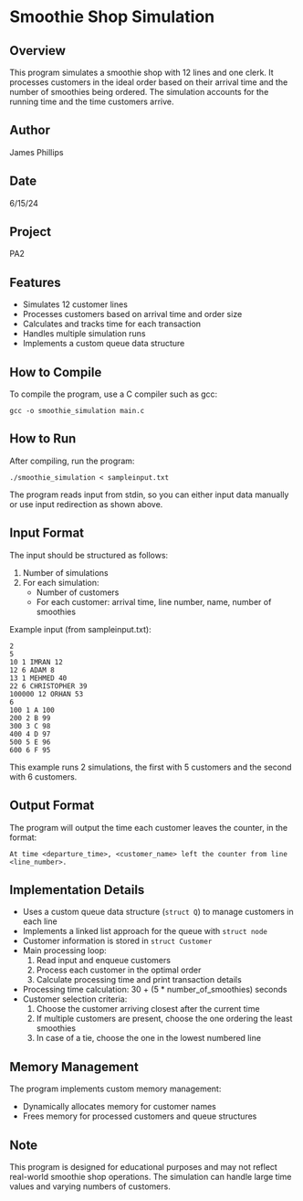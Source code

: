 # Smoothie Shop Simulation

## Overview

This program simulates a smoothie shop with 12 lines and one clerk. It processes customers in the ideal order based on their arrival time and the number of smoothies being ordered. The simulation accounts for the running time and the time customers arrive.

## Author

James Phillips

## Date

6/15/24

## Project

PA2

## Features

- Simulates 12 customer lines
- Processes customers based on arrival time and order size
- Calculates and tracks time for each transaction
- Handles multiple simulation runs
- Implements a custom queue data structure

## How to Compile

To compile the program, use a C compiler such as gcc:

```
gcc -o smoothie_simulation main.c
```

## How to Run

After compiling, run the program:

```
./smoothie_simulation < sampleinput.txt
```

The program reads input from stdin, so you can either input data manually or use input redirection as shown above.

## Input Format

The input should be structured as follows:

1. Number of simulations
2. For each simulation:
   - Number of customers
   - For each customer: arrival time, line number, name, number of smoothies

Example input (from sampleinput.txt):

```
2
5
10 1 IMRAN 12
12 6 ADAM 8
13 1 MEHMED 40
22 6 CHRISTOPHER 39
100000 12 ORHAN 53
6
100 1 A 100
200 2 B 99
300 3 C 98
400 4 D 97
500 5 E 96
600 6 F 95
```

This example runs 2 simulations, the first with 5 customers and the second with 6 customers.

## Output Format

The program will output the time each customer leaves the counter, in the format:

```
At time <departure_time>, <customer_name> left the counter from line <line_number>.
```

## Implementation Details

- Uses a custom queue data structure (`struct Q`) to manage customers in each line
- Implements a linked list approach for the queue with `struct node`
- Customer information is stored in `struct Customer`
- Main processing loop:
  1. Read input and enqueue customers
  2. Process each customer in the optimal order
  3. Calculate processing time and print transaction details
- Processing time calculation: 30 + (5 * number_of_smoothies) seconds
- Customer selection criteria:
  1. Choose the customer arriving closest after the current time
  2. If multiple customers are present, choose the one ordering the least smoothies
  3. In case of a tie, choose the one in the lowest numbered line

## Memory Management

The program implements custom memory management:
- Dynamically allocates memory for customer names
- Frees memory for processed customers and queue structures

## Note

This program is designed for educational purposes and may not reflect real-world smoothie shop operations. The simulation can handle large time values and varying numbers of customers.

